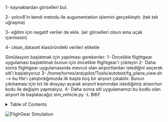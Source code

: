 1- kaynaklardan görselleri bul. 


2- yolov8'in kendi metodu ile augumentation işlemini gerçekleştir. (tek tek uğraşma)


3- eğitim için negatif veriler de ekle. (air görselleri olsun ama uçak içermesin)

4- clean_dataset klasöründeki verileri etiketle 


Simülasyon başlatmak için yapılması gerekenler:
1- Öncelikle flightgear uygulaması başlatılmalı bunun için öncelikle flightgear'i yükleyin
2- Daha sonra flightgear uygulamasında mevcut olan airportlardan istediğini seçerek sitl'i başlatıyoruz
3- /home/torres/ardupilot/Tools/autotest/fg_plane_view.sh --> bu file'ı çalıştırdığımızda ilk başta boş bir airport çıkabilir. Bunun çıkmaması için 
txt ile dosyayı açarak airport kısmından istediğimiz airportun kodu ile değişim yapmalıyız.
4- Daha sonra sitl uygulamamızı bu kodlu olan airport ile başlatacağız
sim_vehicle.py -L BIKF




<!-- TABLE OF CONTENTS -->
<details>
  <summary>Table of Contents</summary>
  <ol>
    <li>
      <a href="#about-the-project">About The Project</a>
      <ul>
        <li><a href="#built-with">Built With</a></li>
      </ul>
    </li>
    <li>
      <a href="#getting-started">Getting Started</a>
      <ul>
        <li><a href="#prerequisites">Prerequisites</a></li>
        <li><a href="#installation">Installation</a></li>
      </ul>
    </li>
    <li><a href="#usage">Usage</a></li>
    <li><a href="#roadmap">Roadmap</a></li>
    <li><a href="#contributing">Contributing</a></li>
    <li><a href="#license">License</a></li>
    <li><a href="#contact">Contact</a></li>
    <li><a href="#acknowledgments">Acknowledgments</a></li>
  </ol>
</details>


<img alt="FlighGear Simulation" src="asserts/flightgear_simulation.gif"> </img>
